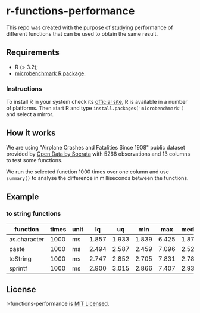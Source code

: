 # r-functions-performance

This repo was created with the purpose of studying performance of different functions that can be used to obtain the same result.

## Requirements

- R (> 3.2);
- [microbenchmark R package](https://github.com/joshuaulrich/microbenchmark/).

### Instructions

To install R in your system check its [official site](https://www.r-project.org/), R is available in a number of platforms. Then start R and type `install.packages('microbenchmark')` and select a mirror.

## How it works

We are using "Airplane Crashes and Fatalities Since 1908" public dataset provided by [Open Data by Socrata](https://opendata.socrata.com/Government/Airplane-Crashes-and-Fatalities-Since-1908/q2te-8cvq) with 5268 observations and 13 columns to test some functions.

We run the selected function 1000 times over one column and use `summary()` to analyse the difference in milliseconds between the functions.

## Example

### to string functions

function | times | unit | lq | uq | min | max | median | avg
--- | --- | --- | --- | --- | --- | --- | --- | ---
as.character | 1000 | ms | 1.857 | 1.933 | 1.839 | 6.425 | 1.878 | 2.009
paste | 1000 | ms | 2.494 | 2.587 | 2.459 |  7.096 | 2.524 | 2.652
toString | 1000 | ms | 2.747 | 2.852 | 2.705 |  7.831 | 2.782 | 2.896
sprintf | 1000 | ms | 2.900 | 3.015 | 2.866 |  7.407 | 2.936 | 3.045

## License

r-functions-performance is [MIT Licensed](LICENSE).
